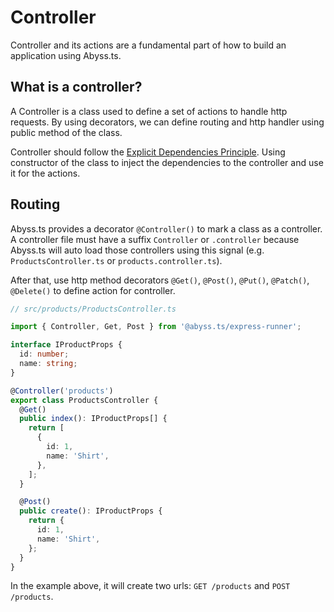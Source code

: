 # Controller

Controller and its actions are a fundamental part of how to build an application using Abyss.ts.

## What is a controller?

A Controller is a class used to define a set of actions to handle http requests. By using decorators, we can define routing and http handler using public method of the class.

Controller should follow the [Explicit Dependencies Principle](https://learn.microsoft.com/en-us/dotnet/standard/modern-web-apps-azure-architecture/architectural-principles#explicit-dependencies). Using constructor of the class to inject the dependencies to the controller and use it for the actions.

## Routing

Abyss.ts provides a decorator `@Controller()` to mark a class as a controller. A controller file must have a suffix `Controller` or `.controller` because Abyss.ts will auto load those controllers using this signal (e.g. `ProductsController.ts` or `products.controller.ts`).

After that, use http method decorators `@Get()`, `@Post()`, `@Put()`, `@Patch()`, `@Delete()`  to define action for controller.


```ts
// src/products/ProductsController.ts

import { Controller, Get, Post } from '@abyss.ts/express-runner';

interface IProductProps {
  id: number;
  name: string;
}

@Controller('products')
export class ProductsController {
  @Get()
  public index(): IProductProps[] {
    return [
      {
        id: 1,
        name: 'Shirt',
      },
    ];
  }

  @Post()
  public create(): IProductProps {
    return {
      id: 1,
      name: 'Shirt',
    };
  }
}
```

In the example above, it will create two urls: `GET /products` and `POST /products`.
